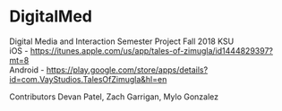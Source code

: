 # DigitalMed
Digital Media and Interaction Semester Project Fall 2018 KSU<br>
iOS - https://itunes.apple.com/us/app/tales-of-zimugla/id1444829397?mt=8<br>
Android - https://play.google.com/store/apps/details?id=com.VayStudios.TalesOfZimugla&hl=en<br>

Contributors 
Devan Patel, Zach Garrigan, Mylo Gonzalez
